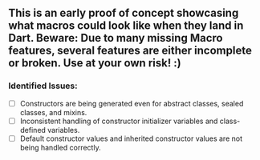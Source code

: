 
## This is an early proof of concept showcasing what macros could look like when they land in Dart. Beware: Due to many missing Macro features, several features are either incomplete or broken. Use at your own risk! :)


### **Identified Issues:**

- [ ] Constructors are being generated even for abstract classes, sealed classes, and mixins.
- [ ] Inconsistent handling of constructor initializer variables and class-defined variables.
- [ ] Default constructor values and inherited constructor values are not being handled correctly.
